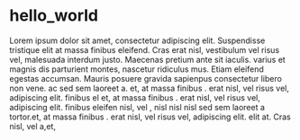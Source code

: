 # hello_world  
Lorem ipsum dolor sit amet, consectetur adipiscing elit. Suspendisse tristique elit at massa finibus eleifend. Cras erat nisl, vestibulum vel risus vel, malesuada interdum justo. Maecenas pretium ante sit iaculis.  varius   et magnis dis parturient montes, nascetur ridiculus mus. Etiam eleifend egestas accumsan. Mauris posuere gravida sapienpus consectetur libero non vene.  ac  sed sem laoreet a.
et,   at massa finibus .  erat nisl, vel risus vel, adipiscing elit.  finibus el
et,   at massa finibus .  erat nisl, vel risus vel, adipiscing elit.  finibus eleifen  nisl,  vel , nisl  nisl nisl  sed sem laoreet a  tortor.et,   at massa finibus .  erat nisl, vel risus vel, adipiscing elit. elit at. Cras  nisl,  vel  a,et, 
